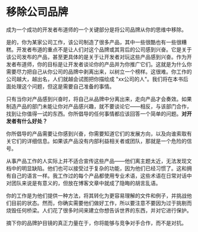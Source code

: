 # 移除公司品牌

成为一个成功的开发者布道师的一个关键部分是将公司品牌从你的思维中移除。

是的，你为某家公司工作，该公司制造了很多产品，其中一些很酷也有一些很糟糕。开发者布道的重点不是让人们对这个品牌或其背后的公司感到兴奋。它是关于该公司发布的产品，甚至更具体的是关于让开发者对玩这些产品感到兴奋。作为开发者布道师，你的目标是让开发者谈论你的产品并为你推广它们。这就是为什么你需要尽力把自己从你公司的品牌中剥离出来，以树立一个榜样。这很难。你工作的公司越大，越出名，人们就越会试图把你描绘成 "xx公司的人\"。我们将在本书后面处理这个问题，但这是需要自己准备的事情。

只有当你对产品感到兴奋时，将自己从品牌中分离出来，走向产品才会奏效。如果制造产品的部门未能让你对产品感兴趣，就不要谈论它——相反，与该部门合作，找到让你值得一试的东西。你所倡导的任何事情都应该回答一个简单的问题。**对开发者有什么好处？**

你所倡导的产品需要让你感到兴奋，你需要知道它们的发展方向，以及向谁索取有关它们的详细信息。如果该产品没有内部利益相关者或团队，那就是一个危险的信号。

从事产品工作的人实际上并不适合宣传这些产品——他们离主题太近，无法发现文档中的明显缺陷。他们也可以接受过于复杂的功能，因为他们已经习惯了。这和拥有自己的语言一样。我工作过的每个产品都使用专业术语，这些术语在日常对话中对团队来说是有意义的，但放在博客文章中就成了隐晦的胡言乱语。

你的工作是为他们提供一种方法，将其转化为更容易理解的文件和例子，并挑战他们目前的状态。然而，你确实需要他们做好工作，所以要注意不要因为过于挑剔而烧毁任何桥梁。人们花了很多时间来建立你想告诉世界的东西，并对它进行保护。

摘下你的品牌护目镜的真正力量在于，你将能够与竞争对手合作，而不是对抗。